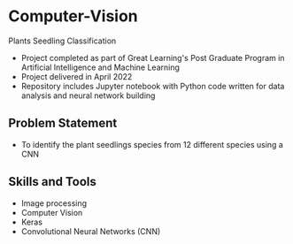# Computer-Vision
Plants Seedling Classification
- Project completed as part of Great Learning's Post Graduate Program in Artificial Intelligence and Machine Learning
- Project delivered in April 2022
- Repository includes Jupyter notebook with Python code written for data analysis and neural network building
  
## Problem Statement
- To identify the plant seedlings species from 12 different species using a CNN

## Skills and Tools
- Image processing
- Computer Vision
- Keras
- Convolutional Neural Networks (CNN)
